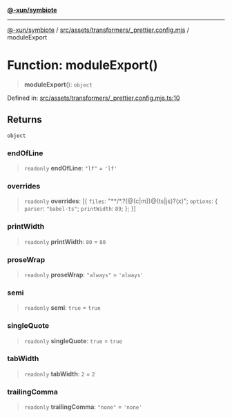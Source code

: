 [**@-xun/symbiote**](../../../../../README.md)

***

[@-xun/symbiote](../../../../../README.md) / [src/assets/transformers/\_prettier.config.mjs](../README.md) / moduleExport

# Function: moduleExport()

> **moduleExport**(): `object`

Defined in: [src/assets/transformers/\_prettier.config.mjs.ts:10](https://github.com/Xunnamius/symbiote/blob/83ef2df2474c2254d82f0b3ae0574d283c20aaeb/src/assets/transformers/_prettier.config.mjs.ts#L10)

## Returns

`object`

### endOfLine

> `readonly` **endOfLine**: `"lf"` = `'lf'`

### overrides

> `readonly` **overrides**: \[\{ `files`: "\*\*/\*.?(@(c\|m))@(ts\|js)?(x)"; `options`: \{ `parser`: `"babel-ts"`; `printWidth`: `89`; \}; \}\]

### printWidth

> `readonly` **printWidth**: `80` = `80`

### proseWrap

> `readonly` **proseWrap**: `"always"` = `'always'`

### semi

> `readonly` **semi**: `true` = `true`

### singleQuote

> `readonly` **singleQuote**: `true` = `true`

### tabWidth

> `readonly` **tabWidth**: `2` = `2`

### trailingComma

> `readonly` **trailingComma**: `"none"` = `'none'`
